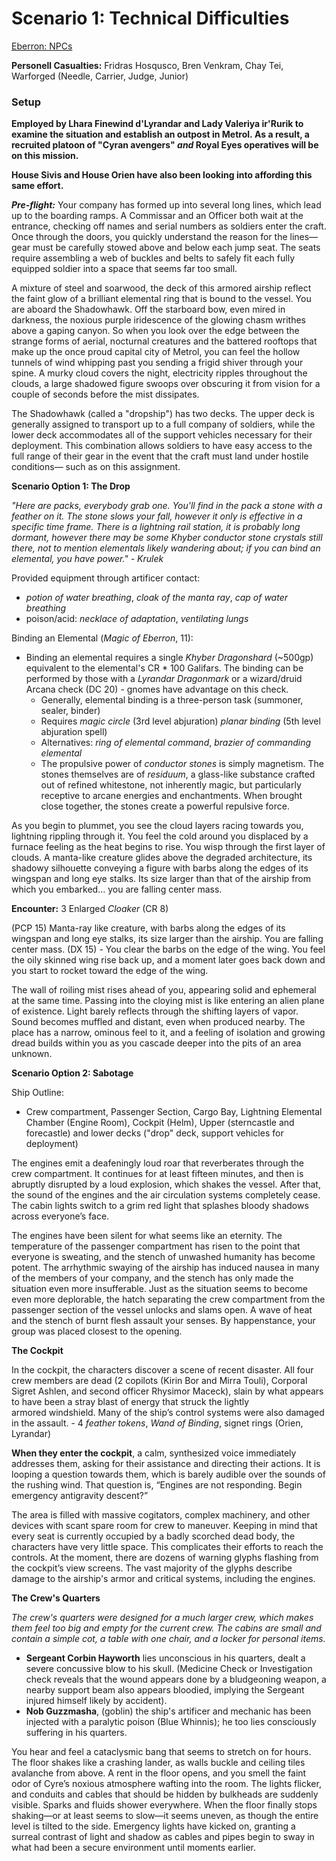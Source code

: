 # Scenario 1: Technical Difficulties

[Eberron: NPCs](Scenario%201%20Technical%20Difficulties%2045bdbca670db4e649e231e3c70f8c239/Eberron%20NPCs%2086fa609a390e43578094877da70e3508.csv)

**Personell Casualties:** Fridras Hosqusco, Bren Venkram, Chay Tei, Warforged (Needle, Carrier, Judge, Junior)

### **Setup**

**Employed by Lhara Finewind d'Lyrandar and Lady Valeriya ir'Rurik to examine the situation and establish an outpost in Metrol. As a result, a recruited platoon of "Cyran avengers" *and* Royal Eyes operatives will be on this mission.**

**House Sivis and House Orien have also been looking into affording this same effort.**

***Pre-flight:*** Your company has formed up into several long lines, which lead up to the boarding ramps. A Commissar and an Officer both wait at the entrance, checking off names and serial numbers as soldiers enter the craft. Once through the doors, you quickly understand the reason for the lines—gear must be carefully stowed above and below each jump seat. The seats require assembling a web of buckles and belts to safely fit each fully equipped soldier into a space that seems far too small.

A mixture of steel and soarwood, the deck of this armored airship reflect the faint glow of a brilliant elemental ring that is bound to the vessel. You are aboard the Shadowhawk. Off the starboard bow, even mired in darkness, the noxious purple iridescence of the glowing chasm writhes above a gaping canyon. So when you look over the edge between the strange forms of aerial, nocturnal creatures and the battered rooftops that make up the once proud capital city of Metrol, you can feel the hollow tunnels of wind whipping past you sending a frigid shiver through your spine. A murky cloud covers the night, electricity ripples throughout the clouds, a large shadowed figure swoops over obscuring it from vision for a couple of seconds before the mist dissipates.

The Shadowhawk (called a "dropship") has two decks. The upper deck is generally assigned to transport up to a full company of soldiers, while the lower deck accommodates all of the support vehicles necessary for their deployment. This combination allows soldiers to have easy access to the full range of their gear in the event that the craft must land under hostile conditions— such as on this assignment.

**Scenario Option 1: The Drop**

*"Here are packs, everybody grab one. You'll find in the pack a stone with a feather on it. The stone slows your fall, however it only is effective in a specific time frame. There is a lightning rail station, it is probably long dormant, however there may be some Khyber conductor stone crystals still there, not to mention elementals likely wandering about; if you can bind an elemental, you have power." - Krulek*

Provided equipment through artificer contact:

- *potion of water breathing*, *cloak of the manta ray*, *cap of water breathing*
- poison/acid: *necklace of adaptation*, *ventilating lungs*

Binding an Elemental (*Magic of Eberron*, 11):

- Binding an elemental requires a single *Khyber Dragonshard* (~500gp) equivalent to the elemental's CR * 100 Galifars. The binding can be performed by those with a *Lyrandar Dragonmark* or a wizard/druid Arcana check (DC 20) - gnomes have advantage on this check.
    - Generally, elemental binding is a three-person task (summoner, sealer, binder)
    - Requires *magic circle* (3rd level abjuration) *planar binding* (5th level abjuration spell)
    - Alternatives: *ring of elemental command*, *brazier of commanding <type> elemental*
    - The propulsive power of *conductor stones* is simply magnetism. The stones themselves are of *residuum*, a glass-like substance crafted out of refined whitestone, not inherently magic, but particularly receptive to arcane energies and enchantments. When brought close together, the stones create a powerful repulsive force.

As you begin to plummet, you see the cloud layers racing towards you, lightning rippling through it. You feel the cold around you displaced by a furnace feeling as the heat begins to rise. You wisp through the first layer of clouds. A manta-like creature glides above the degraded architecture, its shadowy silhouette conveying a figure with barbs along the edges of its wingspan and long eye stalks. Its size larger than that of the airship from which you embarked... you are falling center mass.

**Encounter:** 3 Enlarged *Cloaker* (CR 8)

(PCP 15) Manta-ray like creature, with barbs along the edges of its wingspan and long eye stalks, its size larger than the airship. You are falling center mass. (DX 15) - You clear the barbs on the edge of the wing. You feel the oily skinned wing rise back up, and a moment later goes back down and you start to rocket toward the edge of the wing.

The wall of roiling mist rises ahead of you, appearing solid and ephemeral at the same time. Passing into the cloying mist is like entering an alien plane of existence. Light barely reflects through the shifting layers of vapor. Sound becomes muffled and distant, even when produced nearby. The place has a narrow, ominous feel to it, and a feeling of isolation and growing dread builds within you as you cascade deeper into the pits of an area unknown.

**Scenario Option 2: Sabotage**

Ship Outline: 

- Crew compartment, Passenger Section, Cargo Bay, Lightning Elemental Chamber (Engine Room), Cockpit (Helm), Upper (sterncastle and forecastle) and lower decks ("drop" deck, support vehicles for deployment)

The engines emit a deafeningly loud roar that reverberates through the crew compartment. It continues for at least fifteen minutes, and then is abruptly disrupted by a loud explosion, which shakes the vessel. After that, the sound of the engines and the air circulation systems completely cease. The cabin lights switch to a grim red light that splashes bloody shadows across everyone’s face.

The engines have been silent for what seems like an eternity. The temperature of the passenger compartment has risen to the point that everyone is sweating, and the stench of unwashed humanity has become potent. The arrhythmic swaying of the airship has induced nausea in many of the members of your company, and the stench has only made the situation even more insufferable. Just as the situation seems to become even more deplorable, the hatch separating the crew compartment from the passenger section of the vessel unlocks and slams open. A wave of heat and the stench of burnt flesh assault your senses. By happenstance, your group was placed closest to the opening.

**The Cockpit**

In the cockpit, the characters discover a scene of recent disaster. All four crew members are dead (2 copilots (Kirin Bor and Mirra Touli), Corporal Sigret Ashlen, and second officer Rhysimor Maceck), slain by what appears to have been a stray blast of energy that struck the lightly armored windshield. Many of the ship’s control systems were also damaged in the assault. - 4 *feather tokens*, *Wand of Binding*, signet rings (Orien, Lyrandar)

**When they enter the cockpit**, a calm, synthesized voice immediately addresses them, asking for their assistance and directing their actions. It is looping a question towards them, which is barely audible over the sounds of the rushing wind. That question is, “Engines are not responding. Begin emergency antigravity descent?”

The area is filled with massive cogitators, complex machinery, and other devices with scant spare room for crew to maneuver. Keeping in mind that every seat is currently occupied by a badly scorched dead body, the characters have very little space. This complicates their efforts to reach the controls. At the moment, there are dozens of warning glyphs flashing from the cockpit’s view screens. The vast majority of the glyphs describe damage to the airship's armor and critical systems, including the engines.

**The Crew's Quarters**

*The crew's quarters were designed for a much larger crew, which makes them feel too big and empty for the current crew. The cabins are small and contain a simple cot, a table with one chair, and a locker for personal items.*

- **Sergeant Corbin Hayworth** lies unconscious in his quarters, dealt a severe concussive blow to his skull. (Medicine Check or Investigation check reveals that the wound appears done by a bludgeoning weapon, a nearby support beam also appears bloodied, implying the Sergeant injured himself likely by accident).
- **Nob Guzzmasha**, (goblin) the ship's artificer and mechanic has been injected with a paralytic poison (Blue Whinnis); he too lies consciously suffering in his quarters.

You hear and feel a cataclysmic bang that seems to stretch on for hours. The floor shakes like a crashing lander, as walls buckle and ceiling tiles avalanche from above. A rent in the floor opens, and you smell the faint odor of Cyre’s noxious atmosphere wafting into the room. The lights flicker, and conduits and cables that should be hidden by bulkheads are suddenly visible. Sparks and fluids shower everywhere. When the floor finally stops shaking—or at least seems to slow—it seems uneven, as though the entire level is tilted to the side. Emergency lights have kicked on, granting a surreal contrast of light and shadow as cables and pipes begin to sway in what had been a secure environment until moments earlier.